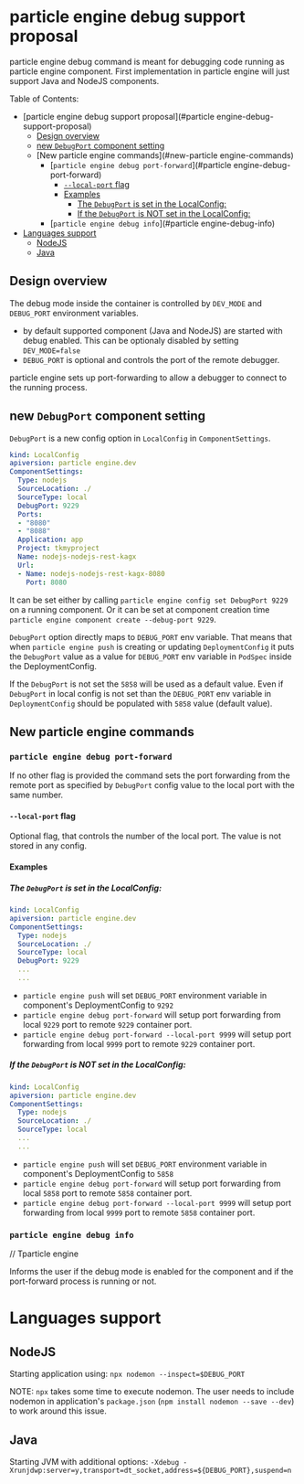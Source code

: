 # particle engine debug support proposal
particle engine debug command is meant for debugging code running as particle engine component.
First implementation in particle engine will just support Java and NodeJS components.


Table of Contents:
- [particle engine debug support proposal](#particle engine-debug-support-proposal)
  - [Design overview](#design-overview)
  - [new `DebugPort` component setting](#new-debugport-component-setting)
  - [New particle engine commands](#new-particle engine-commands)
    - [`particle engine debug port-forward`](#particle engine-debug-port-forward)
      - [`--local-port` flag](#local-port-flag)
      - [Examples](#examples)
        - [The `DebugPort` is set in the LocalConfig:](#the-debugport-is-set-in-the-localconfig)
        - [If the `DebugPort` is NOT set in the LocalConfig:](#if-the-debugport-is-not-set-in-the-localconfig)
    - [`particle engine debug info`](#particle engine-debug-info)
- [Languages support](#languages-support)
  - [NodeJS](#nodejs)
  - [Java](#java)

## Design overview

The debug mode inside the container is controlled by `DEV_MODE` and `DEBUG_PORT` environment variables.
- by default supported component (Java and NodeJS) are started with debug enabled. This can be optionaly disabled by setting `DEV_MODE=false`
- `DEBUG_PORT` is optional and controls the port of the remote debugger.

particle engine sets up port-forwarding to allow a debugger to connect to the running process. 


## new `DebugPort` component setting
`DebugPort` is a new config option in `LocalConfig` in  `ComponentSettings`.

```yaml
kind: LocalConfig
apiversion: particle engine.dev
ComponentSettings:
  Type: nodejs
  SourceLocation: ./
  SourceType: local
  DebugPort: 9229
  Ports:
  - "8080"
  - "8088"
  Application: app
  Project: tkmyproject
  Name: nodejs-nodejs-rest-kagx
  Url:
  - Name: nodejs-nodejs-rest-kagx-8080
    Port: 8080
```

It can be set either by calling `particle engine config set DebugPort 9229` on a running component.
Or it can be set at component creation time `particle engine component create --debug-port 9229`.

`DebugPort` option directly maps to `DEBUG_PORT` env variable. That means that when `particle engine push` is creating or updating `DeploymentConfig` it puts the `DebugPort` value as a value for `DEBUG_PORT` env variable in `PodSpec` inside the DeploymentConfig.

If the `DebugPort` is not set the `5858` will be used as a default value. 
Even if `DebugPort` in local config is not set than the `DEBUG_PORT` env variable in `DeploymentConfig` should be populated with `5858` value (default value).


## New particle engine commands

### `particle engine debug port-forward`

If no other flag is provided the command sets the port forwarding from the remote port as specified by `DebugPort` config value to the local port with the same number.

#### `--local-port` flag
Optional flag, that controls the number of the local port. The value is not stored in any config.

#### Examples

##### The `DebugPort` is set in the LocalConfig:
```yaml
kind: LocalConfig
apiversion: particle engine.dev
ComponentSettings:
  Type: nodejs
  SourceLocation: ./
  SourceType: local
  DebugPort: 9229
  ...
  ...
```

- `particle engine push` will set `DEBUG_PORT` environment variable in component's DeploymentConfig to `9292`
- `particle engine debug port-forward` will setup port forwarding from local `9229` port to remote `9229` container port.
- `particle engine debug port-forward --local-port 9999` will setup port forwarding from local `9999` port to remote `9229` container port.

##### If the `DebugPort` is NOT set in the LocalConfig:
```yaml
kind: LocalConfig
apiversion: particle engine.dev
ComponentSettings:
  Type: nodejs
  SourceLocation: ./
  SourceType: local
  ...
  ...
```

- `particle engine push` will set `DEBUG_PORT` environment variable in component's DeploymentConfig to `5858`
- `particle engine debug port-forward` will setup port forwarding from local `5858` port to remote `5858` container port.
- `particle engine debug port-forward --local-port 9999` will setup port forwarding from local `9999` port to remote `5858` container port.



### `particle engine debug info`
// Tparticle engine

Informs the user if the debug mode is enabled for the component and if the port-forward process is running or not.

# Languages support

## NodeJS
Starting application using: `npx nodemon --inspect=$DEBUG_PORT`

NOTE:
`npx` takes some time to execute nodemon. The user needs to include nodemon in application's `package.json` (`npm install nodemon --save --dev`) to work around this issue.



## Java

Starting JVM with additional options: `-Xdebug -Xrunjdwp:server=y,transport=dt_socket,address=${DEBUG_PORT},suspend=n`

